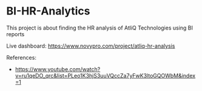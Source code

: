 # BI-HR-Analytics
This project is about finding the HR analysis of AtliQ Technologies using BI reports

Live dashboard: https://www.novypro.com/project/atliq-hr-analysis

References:

* https://www.youtube.com/watch?v=ru1qeDO_qrc&list=PLeo1K3hjS3uuVQccZa7yFwK3ltoGQOWbM&index=1
